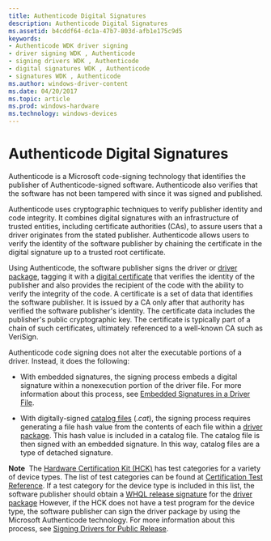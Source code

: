 ```yaml
---
title: Authenticode Digital Signatures
description: Authenticode Digital Signatures
ms.assetid: b4cddf64-dc1a-47b7-803d-afb1e175c9d5
keywords:
- Authenticode WDK driver signing
- driver signing WDK , Authenticode
- signing drivers WDK , Authenticode
- digital signatures WDK , Authenticode
- signatures WDK , Authenticode
ms.author: windows-driver-content
ms.date: 04/20/2017
ms.topic: article
ms.prod: windows-hardware
ms.technology: windows-devices
---
```


# Authenticode Digital Signatures


Authenticode is a Microsoft code-signing technology that identifies the publisher of Authenticode-signed software. Authenticode also verifies that the software has not been tampered with since it was signed and published.

Authenticode uses cryptographic techniques to verify publisher identity and code integrity. It combines digital signatures with an infrastructure of trusted entities, including certificate authorities (CAs), to assure users that a driver originates from the stated publisher. Authenticode allows users to verify the identity of the software publisher by chaining the certificate in the digital signature up to a trusted root certificate.

Using Authenticode, the software publisher signs the driver or [driver package](driver-packages.md), tagging it with a [digital certificate](digital-certificates.md) that verifies the identity of the publisher and also provides the recipient of the code with the ability to verify the integrity of the code. A certificate is a set of data that identifies the software publisher. It is issued by a CA only after that authority has verified the software publisher's identity. The certificate data includes the publisher's public cryptographic key. The certificate is typically part of a chain of such certificates, ultimately referenced to a well-known CA such as VeriSign.

Authenticode code signing does not alter the executable portions of a driver. Instead, it does the following:

-   With embedded signatures, the signing process embeds a digital signature within a nonexecution portion of the driver file. For more information about this process, see [Embedded Signatures in a Driver File](embedded-signatures-in-a-driver-file.md).

-   With digitally-signed [catalog files](catalog-files.md) (*.cat*), the signing process requires generating a file hash value from the contents of each file within a [driver package](driver-packages.md). This hash value is included in a catalog file. The catalog file is then signed with an embedded signature. In this way, catalog files are a type of detached signature.

**Note**  The [Hardware Certification Kit (HCK)](http://go.microsoft.com/fwlink/p/?linkid=227016) has test categories for a variety of device types. The list of test categories can be found at [Certification Test Reference](https://msdn.microsoft.com/library/windows/hardware/hh998741). If a test category for the device type is included in this list, the software publisher should obtain a [WHQL release signature](whql-release-signature.md) for the [driver package](driver-packages.md) However, if the HCK does not have a test program for the device type, the software publisher can sign the driver package by using the Microsoft Authenticode technology. For more information about this process, see [Signing Drivers for Public Release](signing-drivers-for-public-release.md).

 

 

 





